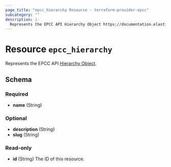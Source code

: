 ```yaml
---
page_title: "epcc_hierarchy Resource - terraform-provider-epcc"
subcategory: ""
description: |-
  Represents the EPCC API Hierarchy Object https://documentation.elasticpath.com/commerce-cloud/docs/api/pcm/hierarchies/index.html#the-hierarchy-object.
---
```


# Resource `epcc_hierarchy`

Represents the EPCC API [Hierarchy Object](https://documentation.elasticpath.com/commerce-cloud/docs/api/pcm/hierarchies/index.html#the-hierarchy-object).



## Schema

### Required

- **name** (String)

### Optional

- **description** (String)
- **slug** (String)

### Read-only

- **id** (String) The ID of this resource.


